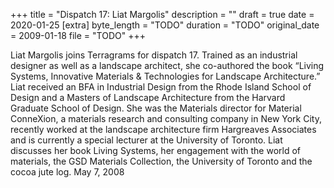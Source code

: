 +++
title = "Dispatch 17: Liat Margolis"
description = ""
draft = true
date = 2020-01-25
[extra]
byte_length = "TODO"
duration = "TODO"
original_date = 2009-01-18
file = "TODO"
+++

Liat Margolis joins Terragrams for dispatch 17. Trained as an industrial designer as well as a landscape architect, she co-authored the book “Living Systems, Innovative Materials & Technologies for Landscape Architecture.” Liat received an BFA in Industrial Design from the Rhode Island School of Design and a Masters of Landscape Architecture from the Harvard Graduate School of Design. She was the Materials director for Material ConneXion, a materials research and consulting company in New York City, recently worked at the landscape architecture firm Hargreaves Associates and is currently a special lecturer at the University of Toronto. Liat discusses her book Living Systems, her engagement with the world of materials, the GSD Materials Collection, the University of Toronto and the cocoa jute log. May 7, 2008
